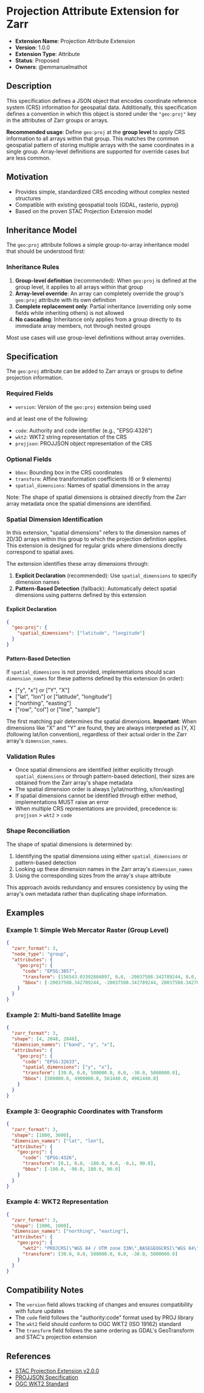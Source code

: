 # Projection Attribute Extension for Zarr

- **Extension Name**: Projection Attribute Extension
- **Version**: 1.0.0
- **Extension Type**: Attribute
- **Status**: Proposed
- **Owners**: @emmanuelmathot

## Description

This specification defines a JSON object that encodes coordinate reference system (CRS) information for geospatial data. Additionally, this specification defines a convention in which this object is stored under the `"geo:proj"` key in the attributes of Zarr groups or arrays.

**Recommended usage**: Define `geo:proj` at the **group level** to apply CRS information to all arrays within that group. This matches the common geospatial pattern of storing multiple arrays with the same coordinates in a single group. Array-level definitions are supported for override cases but are less common.

## Motivation

- Provides simple, standardized CRS encoding without complex nested structures
- Compatible with existing geospatial tools (GDAL, rasterio, pyproj)
- Based on the proven STAC Projection Extension model

## Inheritance Model

The `geo:proj` attribute follows a simple group-to-array inheritance model that should be understood first:

### Inheritance Rules

1. **Group-level definition** (recommended): When `geo:proj` is defined at the group level, it applies to all arrays within that group
2. **Array-level override**: An array can completely override the group's `geo:proj` attribute with its own definition
3. **Complete replacement only**: Partial inheritance (overriding only some fields while inheriting others) is not allowed
4. **No cascading**: Inheritance only applies from a group directly to its immediate array members, not through nested groups

Most use cases will use group-level definitions without array overrides.

## Specification

The `geo:proj` attribute can be added to Zarr arrays or groups to define projection information.

### Required Fields

- `version`: Version of the `geo:proj` extension being used

and at least one of the following:

- `code`: Authority and code identifier (e.g., "EPSG:4326")
- `wkt2`: WKT2 string representation of the CRS
- `projjson`: PROJJSON object representation of the CRS

### Optional Fields

- `bbox`: Bounding box in the CRS coordinates
- `transform`: Affine transformation coefficients (6 or 9 elements)
- `spatial_dimensions`: Names of spatial dimensions in the array

Note: The shape of spatial dimensions is obtained directly from the Zarr array metadata once the spatial dimensions are identified.

### Spatial Dimension Identification

In this extension, "spatial dimensions" refers to the dimension names of 2D/3D arrays within this group to which the projection definition applies. This extension is designed for regular grids where dimensions directly correspond to spatial axes.

The extension identifies these array dimensions through:

1. **Explicit Declaration** (recommended): Use `spatial_dimensions` to specify dimension names
2. **Pattern-Based Detection** (fallback): Automatically detect spatial dimensions using patterns defined by this extension

#### Explicit Declaration

```json
{
  "geo:proj": {
    "spatial_dimensions": ["latitude", "longitude"]
  }
}
```

#### Pattern-Based Detection

If `spatial_dimensions` is not provided, implementations should scan `dimension_names` for these patterns defined by this extension (in order):

- ["y", "x"] or ["Y", "X"]
- ["lat", "lon"] or ["latitude", "longitude"]
- ["northing", "easting"]
- ["row", "col"] or ["line", "sample"]

The first matching pair determines the spatial dimensions. **Important**: When dimensions like "X" and "Y" are found, they are always interpreted as [Y, X] (following lat/lon convention), regardless of their actual order in the Zarr array's `dimension_names`.

### Validation Rules

- Once spatial dimensions are identified (either explicitly through `spatial_dimensions` or through pattern-based detection), their sizes are obtained from the Zarr array's shape metadata
- The spatial dimension order is always [y/lat/northing, x/lon/easting]
- If spatial dimensions cannot be identified through either method, implementations MUST raise an error
- When multiple CRS representations are provided, precedence is: `projjson` > `wkt2` > `code`

### Shape Reconciliation

The shape of spatial dimensions is determined by:
1. Identifying the spatial dimensions using either `spatial_dimensions` or pattern-based detection
2. Looking up these dimension names in the Zarr array's `dimension_names`
3. Using the corresponding sizes from the array's `shape` attribute

This approach avoids redundancy and ensures consistency by using the array's own metadata rather than duplicating shape information.

## Examples

### Example 1: Simple Web Mercator Raster (Group Level)

```json
{
  "zarr_format": 3,
  "node_type": "group",
  "attributes": {
    "geo:proj": {
      "code": "EPSG:3857",
      "transform": [156543.03392804097, 0.0, -20037508.342789244, 0.0, -156543.03392804097, 20037508.342789244],
      "bbox": [-20037508.342789244, -20037508.342789244, 20037508.342789244, 20037508.342789244]
    }
  }
}
```

### Example 2: Multi-band Satellite Image

```json
{
  "zarr_format": 3,
  "shape": [4, 2048, 2048],
  "dimension_names": ["band", "y", "x"],
  "attributes": {
    "geo:proj": {
      "code": "EPSG:32633",
      "spatial_dimensions": ["y", "x"],
      "transform": [30.0, 0.0, 500000.0, 0.0, -30.0, 5000000.0],
      "bbox": [500000.0, 4900000.0, 561440.0, 4961440.0]
    }
  }
}
```

### Example 3: Geographic Coordinates with Transform

```json
{
  "zarr_format": 3,
  "shape": [1800, 3600],
  "dimension_names": ["lat", "lon"],
  "attributes": {
    "geo:proj": {
      "code": "EPSG:4326",
      "transform": [0.1, 0.0, -180.0, 0.0, -0.1, 90.0],
      "bbox": [-180.0, -90.0, 180.0, 90.0]
    }
  }
}
```

### Example 4: WKT2 Representation

```json
{
  "zarr_format": 3,
  "shape": [1000, 1000],
  "dimension_names": ["northing", "easting"],
  "attributes": {
    "geo:proj": {
      "wkt2": "PROJCRS[\"WGS 84 / UTM zone 33N\",BASEGEOGCRS[\"WGS 84\",DATUM[\"World Geodetic System 1984\",ELLIPSOID[\"WGS 84\",6378137,298.257223563,LENGTHUNIT[\"metre\",1]]],PRIMEM[\"Greenwich\",0,ANGLEUNIT[\"degree\",0.0174532925199433]]],CONVERSION[\"UTM zone 33N\",METHOD[\"Transverse Mercator\",ID[\"EPSG\",9807]],PARAMETER[\"Latitude of natural origin\",0,ANGLEUNIT[\"degree\",0.0174532925199433]],PARAMETER[\"Longitude of natural origin\",15,ANGLEUNIT[\"degree\",0.0174532925199433]],PARAMETER[\"Scale factor at natural origin\",0.9996,SCALEUNIT[\"unity\",1]],PARAMETER[\"False easting\",500000,LENGTHUNIT[\"metre\",1]],PARAMETER[\"False northing\",0,LENGTHUNIT[\"metre\",1]]],CS[Cartesian,2],AXIS[\"easting\",east,ORDER[1],LENGTHUNIT[\"metre\",1]],AXIS[\"northing\",north,ORDER[2],LENGTHUNIT[\"metre\",1]]]",
      "transform": [30.0, 0.0, 500000.0, 0.0, -30.0, 5000000.0]
    }
  }
}
```



## Compatibility Notes

- The `version` field allows tracking of changes and ensures compatibility with future updates
- The `code` field follows the "authority:code" format used by PROJ library
- The `wkt2` field should conform to OGC WKT2 (ISO 19162) standard
- The `transform` field follows the same ordering as GDAL's GeoTransform and STAC's projection extension

## References

- [STAC Projection Extension v2.0.0](https://github.com/stac-extensions/projection)
- [PROJJSON Specification](https://proj.org/specifications/projjson.html)
- [OGC WKT2 Standard](https://www.ogc.org/standards/wkt-crs)
